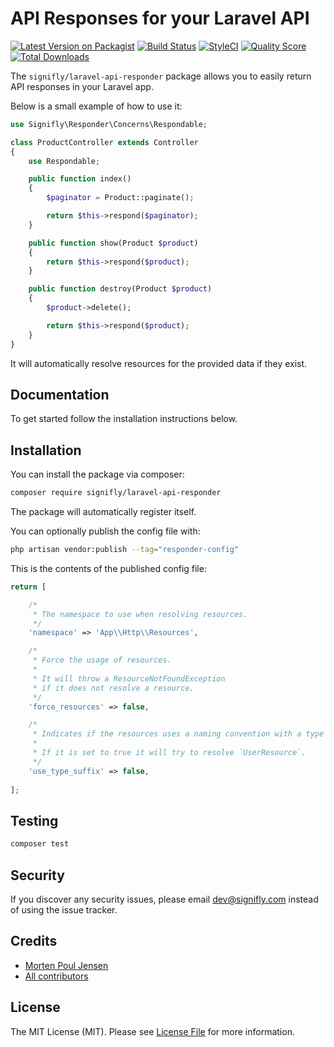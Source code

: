 # API Responses for your Laravel API

[![Latest Version on Packagist](https://img.shields.io/packagist/v/signifly/laravel-api-responder.svg?style=flat-square)](https://packagist.org/packages/signifly/laravel-api-responder)
[![Build Status](https://img.shields.io/travis/signifly/laravel-api-responder/master.svg?style=flat-square)](https://travis-ci.org/signifly/laravel-api-responder)
[![StyleCI](https://styleci.io/repos/174323285/shield?branch=master)](https://styleci.io/repos/174323285)
[![Quality Score](https://img.shields.io/scrutinizer/g/signifly/laravel-api-responder.svg?style=flat-square)](https://scrutinizer-ci.com/g/signifly/laravel-api-responder)
[![Total Downloads](https://img.shields.io/packagist/dt/signifly/laravel-api-responder.svg?style=flat-square)](https://packagist.org/packages/signifly/laravel-api-responder)

The `signifly/laravel-api-responder` package allows you to easily return API responses in your Laravel app.

Below is a small example of how to use it:

```php
use Signifly\Responder\Concerns\Respondable;

class ProductController extends Controller
{
    use Respondable;

    public function index()
    {
        $paginator = Product::paginate();

        return $this->respond($paginator);
    }

    public function show(Product $product)
    {
        return $this->respond($product);
    }

    public function destroy(Product $product)
    {
        $product->delete();

        return $this->respond($product);
    }
}
```

It will automatically resolve resources for the provided data if they exist.


## Documentation

To get started follow the installation instructions below.

## Installation

You can install the package via composer:

```bash
composer require signifly/laravel-api-responder
```

The package will automatically register itself.

You can optionally publish the config file with:
```bash
php artisan vendor:publish --tag="responder-config"
```

This is the contents of the published config file:

```php
return [

    /*
     * The namespace to use when resolving resources.
     */
    'namespace' => 'App\\Http\\Resources',

    /*
     * Force the usage of resources.
     * 
     * It will throw a ResourceNotFoundException 
     * if it does not resolve a resource.
     */
    'force_resources' => false,

    /*
     * Indicates if the resources uses a naming convention with a type suffix.
     * 
     * If it is set to true it will try to resolve `UserResource`.
     */
    'use_type_suffix' => false,
    
];
```

## Testing
```bash
composer test
```

## Security

If you discover any security issues, please email dev@signifly.com instead of using the issue tracker.

## Credits

- [Morten Poul Jensen](https://github.com/pactode)
- [All contributors](../../contributors)

## License

The MIT License (MIT). Please see [License File](LICENSE.md) for more information.
